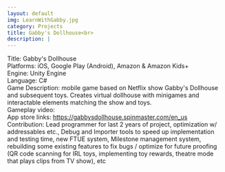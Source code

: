 ```yaml
---
layout: default
img: LearnWithGabby.jpg
category: Projects
title: Gabby's Dollhouse<br>
description: |
---
```

Title: Gabby's Dollhouse
<br>Platforms: iOS, Google Play (Android), Amazon & Amazon Kids+
<br>Engine: Unity Engine
<br>Language: C#
<br>Game Description: mobile game based on Netflix show Gabby's Dollhouse and subsequent toys. Creates virtual dollhouse with minigames and interactable elements matching the show and toys. 
<br>Gameplay video: 
<br> App store links: https://gabbysdollhouse.spinmaster.com/en_us 
<br>Contribution: Lead programmer for last 2 years of project, optimization w/ addressables etc., Debug and Importer tools to speed up implementation and testing time, new FTUE system, Milestone management system, rebuilding some existing features to fix bugs / optimize for future proofing (QR code scanning for IRL toys, implementing toy rewards, theatre mode that plays clips from TV show), etc